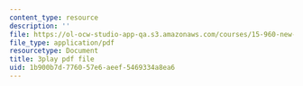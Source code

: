 ```yaml
---
content_type: resource
description: ''
file: https://ol-ocw-studio-app-qa.s3.amazonaws.com/courses/15-960-new-executive-thinking-social-impact-technology-projects-fall-2017-spring-2018/1b900b7d776057e6aeef5469334a8ea6_YEkx5ZKWM4s.pdf
file_type: application/pdf
resourcetype: Document
title: 3play pdf file
uid: 1b900b7d-7760-57e6-aeef-5469334a8ea6
---
```

